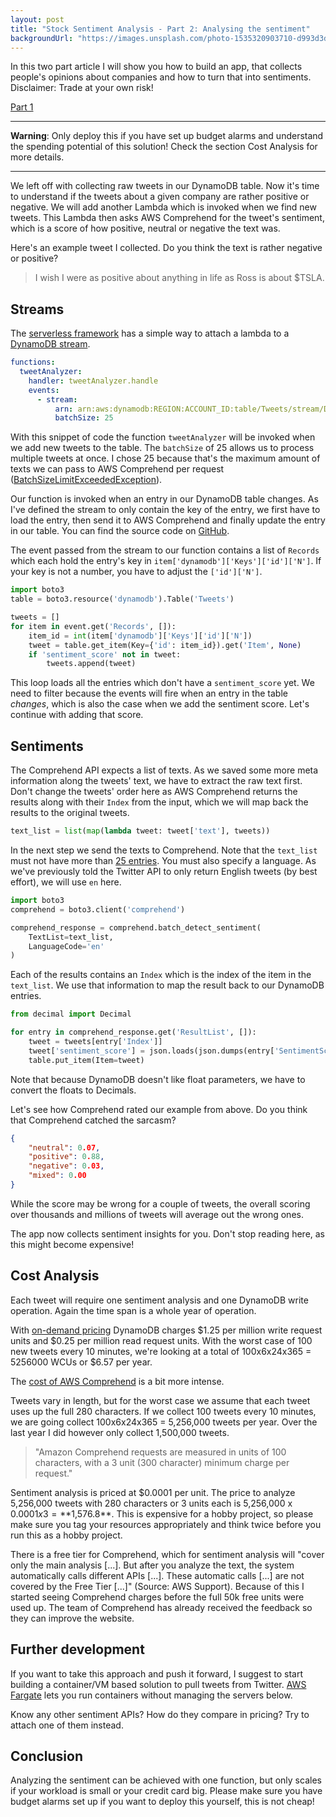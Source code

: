 ```yaml
---
layout: post
title: "Stock Sentiment Analysis - Part 2: Analysing the sentiment"
backgroundUrl: "https://images.unsplash.com/photo-1535320903710-d993d3d77d29?ixlib=rb-1.2.1&ixid=eyJhcHBfaWQiOjEyMDd9&auto=format&fit=crop&q=80"
---
```


In this two part article I will show you how to build an app, that collects people's opinions about companies and how to turn that into sentiments. Disclaimer: Trade at your own risk!

[Part 1](https://dev.to/michabahr/stock-sentiment-analysis-part-1-collecting-opinions-gdl)

---

**Warning**: Only deploy this if you have set up budget alarms and understand the spending potential of this solution! Check the section Cost Analysis for more details.

---

We left off with collecting raw tweets in our DynamoDB table. Now it's time to understand if the tweets about a given company are rather positive or negative. We will add another Lambda which is invoked when we find new tweets. This Lambda then asks AWS Comprehend for the tweet's sentiment, which is a score of how positive, neutral or negative the text was.

Here's an example tweet I collected. Do you think the text is rather negative or positive?


> I wish I were as positive about anything in life as Ross is about $TSLA.


## Streams

The [serverless framework](https://serverless.com) has a simple way to attach a lambda to a [DynamoDB stream](https://docs.aws.amazon.com/amazondynamodb/latest/developerguide/Streams.html).

```yaml
functions:
  tweetAnalyzer:
    handler: tweetAnalyzer.handle
    events:
      - stream:
          arn: arn:aws:dynamodb:REGION:ACCOUNT_ID:table/Tweets/stream/DATE
          batchSize: 25
```

With this snippet of code the function `tweetAnalyzer` will be invoked when we add new tweets to the table. The `batchSize` of 25 allows us to process multiple tweets at once. I chose 25 because that's the maximum amount of texts we can pass to AWS Comprehend per request ([BatchSizeLimitExceededException](https://docs.aws.amazon.com/comprehend/latest/dg/API_BatchDetectSentiment.html)).

Our function is invoked when an entry in our DynamoDB table changes. As I've defined the stream to only contain the key of the entry, we first have to load the entry, then send it to AWS Comprehend and finally update the entry in our table. You can find the source code on [GitHub](https://github.com/bahrmichael/twitter-sentiment-analyzer).

The event passed from the stream to our function contains a list of `Records` which each hold the entry's key in `item['dynamodb']['Keys']['id']['N']`. If your key is not a number, you have to adjust the `['id']['N']`.

```python
import boto3
table = boto3.resource('dynamodb').Table('Tweets')

tweets = []
for item in event.get('Records', []):
    item_id = int(item['dynamodb']['Keys']['id']['N'])
    tweet = table.get_item(Key={'id': item_id}).get('Item', None)
    if 'sentiment_score' not in tweet:
        tweets.append(tweet)
```

This loop loads all the entries which don't have a `sentiment_score` yet. We need to filter because the events will fire when an entry in the table _changes_, which is also the case when we add the sentiment score. Let's continue with adding that score.

## Sentiments

The Comprehend API expects a list of texts. As we saved some more meta information along the tweets' text, we have to extract the raw text first. Don't change the tweets' order here as AWS Comprehend returns the results along with their `Index` from the input, which we will map back the results to the original tweets.

```python
text_list = list(map(lambda tweet: tweet['text'], tweets))
```

In the next step we send the texts to Comprehend. Note that the `text_list` must not have more than [25 entries](https://docs.aws.amazon.com/comprehend/latest/dg/API_BatchDetectSentiment.html). You must also specify a language. As we've previously told the Twitter API to only return English tweets (by best effort), we will use `en` here.

```python
import boto3
comprehend = boto3.client('comprehend')

comprehend_response = comprehend.batch_detect_sentiment(
    TextList=text_list,
    LanguageCode='en'
)
```

Each of the results contains an `Index` which is the index of the item in the `text_list`. We use that information to map the result back to our DynamoDB entries.

```python
from decimal import Decimal

for entry in comprehend_response.get('ResultList', []):
    tweet = tweets[entry['Index']]
    tweet['sentiment_score'] = json.loads(json.dumps(entry['SentimentScore']), parse_float=Decimal)
    table.put_item(Item=tweet)
```

Note that because DynamoDB doesn't like float parameters, we have to convert the floats to Decimals.

Let's see how Comprehend rated our example from above. Do you think that Comprehend catched the sarcasm?

```json
{
    "neutral": 0.07,
    "positive": 0.88,
    "negative": 0.03,
    "mixed": 0.00
}
```

While the score may be wrong for a couple of tweets, the overall scoring over thousands and millions of tweets will average out the wrong ones.

The app now collects sentiment insights for you. Don't stop reading here, as this might become expensive!

## Cost Analysis

Each tweet will require one sentiment analysis and one DynamoDB write operation. Again the time span is a whole year of operation.

With [on-demand pricing](https://aws.amazon.com/dynamodb/pricing/on-demand/) DynamoDB charges $1.25 per million write request units and $0.25 per million read request units. With the worst case of 100 new tweets every 10 minutes, we're looking at a total of 100x6x24x365 = 5256000 WCUs or $6.57 per year.

The [cost of AWS Comprehend](https://aws.amazon.com/comprehend/pricing/) is a bit more intense. 

Tweets vary in length, but for the worst case we assume that each tweet uses up the full 280 characters. If we collect 100 tweets every 10 minutes, we are going collect 100x6x24x365 = 5,256,000 tweets per year. Over the last year I did however only collect 1,500,000 tweets.

> "Amazon Comprehend requests are measured in units of 100 characters, with a 3 unit (300 character) minimum charge per request." 

Sentiment analysis is priced at $0.0001 per unit. The price to analyze 5,256,000 tweets with 280 characters or 3 units each is 5,256,000 x $0.0001 x 3 = **$1,576.8**. This is expensive for a hobby project, so please make sure you tag your resources appropriately and think twice before you run this as a hobby project.

There is a free tier for Comprehend, which for sentiment analysis will "cover only the main analysis [...]. But after you analyze the text, the system automatically calls different APIs [...]. These automatic calls [...] are not covered by the Free Tier [...]" (Source: AWS Support). Because of this I started seeing Comprehend charges before the full 50k free units were used up. The team of Comprehend has already received the feedback so they can improve the website.

## Further development

If you want to take this approach and push it forward, I suggest to start building a container/VM based solution to pull tweets from Twitter. [AWS Fargate](https://aws.amazon.com/fargate/) lets you run containers without managing the servers below.

Know any other sentiment APIs? How do they compare in pricing? Try to attach one of them instead.

## Conclusion

Analyzing the sentiment can be achieved with one function, but only scales if your workload is small or your credit card big. Please make sure you have budget alarms set up if you want to deploy this yourself, this is not cheap!
